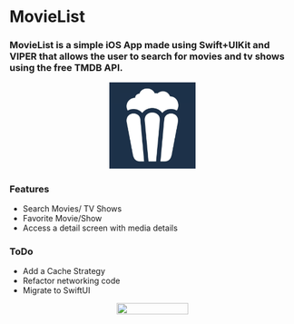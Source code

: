# MovieList

### MovieList is a simple iOS App made using Swift+UIKit and VIPER that allows the user to search for movies and tv shows using the free TMDB API.


<p align="center">
  <img src="icon.png" width="30%" height="30%" />
</p>

### Features
- Search Movies/ TV Shows
- Favorite Movie/Show
- Access a detail screen with media details

### ToDo
- Add a Cache Strategy
- Refactor networking code
- Migrate to SwiftUI

<p align="center">
  <img src="screenvideo720.gif" width="50%" height="50%" />
</p>

